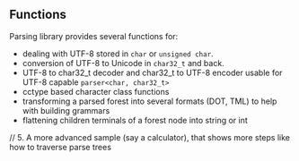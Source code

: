 ## Functions

Parsing library provides several functions for:
- dealing with UTF-8 stored in `char` or `unsigned char`.
- conversion of UTF-8 to Unicode in `char32_t` and back.
- UTF-8 to char32_t decoder and char32_t to UTF-8 encoder usable for UTF-8 capable `parser<char, char32_t>`
- cctype based character class functions
- transforming a parsed forest into several formats (DOT, TML) to help with building grammars
- flattening children terminals of a forest node into string or int









// 5. A more advanced sample (say a calculator), that shows more steps like how to traverse parse trees